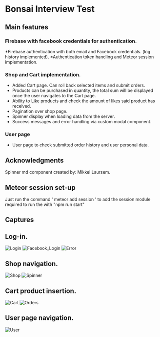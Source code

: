 # Bonsai Interview Test

## Main features

### Firebase with facebook credentials for authentication.

*Firebase authentication with both email and Facebook credentials. (log history implemented).
*Authentication token handling and Meteor session implementation.

### Shop and Cart implementation.

* Added Cart page. Can roll back selected items and submit orders.
* Products can be purchased in quantity, the total sum will be displayed once the user navigates to the Cart page.
* Ability to Like products and check the amount of likes said product has received.
* Pagination over shop page.
* Spinner display when loading data from the server.
* Success messages and error handling via custom modal component.

### User page
* User page to check submitted order history and user personal data.

## Acknowledgments

Spinner md component created by:
Mikkel Laursem.

## Meteor session set-up
Just run the command ' meteor add session ' to add the session module required to run the with "npm run start"

## Captures

## Log-in.
![Login](https://raw.githubusercontent.com/UlisesFS-ISC/interview-test/interview_UlisesFS/docs/logIn.gif)
![Facebook_Login](https://raw.githubusercontent.com/UlisesFS-ISC/interview-test/interview_UlisesFS/docs/facebookLogin.gif)
![Error](https://raw.githubusercontent.com/UlisesFS-ISC/interview-test/interview_UlisesFS/docs/signupError.gif)

## Shop navigation.
![Shop](https://raw.githubusercontent.com/UlisesFS-ISC/interview-test/interview_UlisesFS/docs/shopNav.gif)
![Spinner](https://raw.githubusercontent.com/UlisesFS-ISC/interview-test/interview_UlisesFS/docs/spinner.gif)

## Cart product insertion.
![Cart](https://raw.githubusercontent.com/UlisesFS-ISC/interview-test/interview_UlisesFS/docs/cartNav.gif)
![Orders](https://raw.githubusercontent.com/UlisesFS-ISC/interview-test/interview_UlisesFS/docs/orderPlacement.gif)

## User page navigation.
![User](https://raw.githubusercontent.com/UlisesFS-ISC/interview-test/interview_UlisesFS/docs/userNav.gif)
